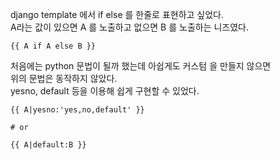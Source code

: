 django template 에서 if else 를 한줄로 표현하고 싶었다.  
A라는 값이 있으면 A 를 노출하고 없으면 B 를 노출하는 니즈였다.  
```
{{ A if A else B }}
```
처음에는 python 문법이 될까 했는데 아쉽게도 커스텀 을 만들지 않으면  
위의 문법은 동작하지 않았다.  
yesno, default 등을 이용해 쉽게 구현할 수 있었다.  
```
{{ A|yesno:'yes,no,default' }}

# or

{{ A|default:B }}

```

